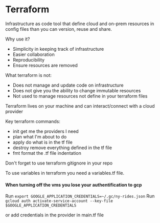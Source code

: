

# Terraform

Infrastructure as code tool that define cloud and on-prem resources in config files than you can version, reuse and share.

Why use it?
- Simplicity in keeping track of infrastructure
- Easier collaboration
- Reproducibility
- Ensure resources are removed

What terraform is not:
- Does not manage and update code on infrastructure
- Does not give you the ability to change immutable resources
- Not used to manage resources not define in your terraform files


Terraform lives on your machine and can interact/connect  with a cloud provider

Key terraform commands:
- init      get me the providers I need
- plan      what I'm about to do
- apply     do what is in the tf file
- destroy   remove everything defined in the tf file
- fmt       format the .tf file indentation

Don't forget to use terraform gitignore in your repo

To use variables in terraform you need a variables.tf file.


#### When turning off the vms you lose your authentification to gcp

Run `export GOOGLE_APPLICATION_CREDENTIALS=~/.gc/ny-rides.json`
Run `gcloud auth activate-service-account --key-file $GOOGLE_APPLICATION_CREDENTIALS`

or add credentials in the provider in main.tf file